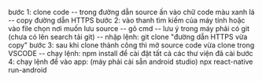 bước 1: clone code
    -- trong đường dẫn source ấn vào chữ code màu xanh lá
    -- copy đường dẫn HTTPS
bước 2: vào thanh tìm kiếm của máy tính hoặc vào file chọn nơi muốn
lưu source
    -- gõ cmd
    -- lưu ý trong máy phải có git (chưa có lên search tải git)
    -- nhập lệnh: 
        git clone "đường dẫn HTTPS vừa copy"
bước 3: sau khi clone thành công thì mở source code vừa clone trong VSCODE
    -- chạy lệnh:
        npm install
    để cài đặt tất cả các thư viện đã cài
bước 4: chạy lệnh để vào app: (máy phải cài sẵn android studio)
    npx react-native run-android